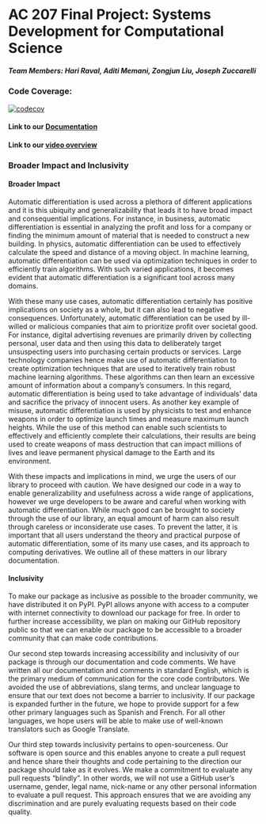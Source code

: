 # AC 207 Final Project: Systems Development for Computational Science 

##### Team Members: Hari Raval, Aditi Memani, Zongjun Liu, Joseph Zuccarelli

### Code Coverage: 
[![codecov](https://codecov.io/gh/cs107-AHJZ/cs107-FinalProject/branch/main/graph/badge.svg?token=JA65917L6C)](https://codecov.io/gh/cs107-AHJZ/cs107-FinalProject)

#### Link to our [Documentation](https://github.com/cs107-AHJZ/cs107-FinalProject/blob/main/docs/documentation.pdf)

#### Link to our [video overview](https://google.com)

### Broader Impact and Inclusivity

#### Broader Impact

Automatic differentiation is used across a plethora of different applications and it is this ubiquity and generalizability that leads it to have broad impact and consequential implications. For instance, in business, automatic differentiation is essential in analyzing the profit and loss for a company or finding the minimum amount of material that is needed to construct a new building. In physics, automatic differentiation can be used to effectively calculate the speed and distance of a moving object. In machine learning, automatic differentiation can be used via optimization techniques in order to efficiently train algorithms. With such varied applications, it becomes evident that automatic differentiation is a significant tool across many domains. 


With these many use cases, automatic differentiation certainly has positive implications on society as a whole, but it can also lead to negative consequences.  Unfortunately, automatic differentiation can be used by ill-willed or malicious companies that aim to prioritize profit over societal good. For instance, digital advertising revenues are primarily driven by collecting personal, user data and then using this data to deliberately target unsuspecting users into purchasing certain products or services. Large technology companies hence make use of automatic differentiation to create optimization techniques that are used to iteratively train robust machine learning algorithms. These algorithms can then learn an excessive amount of information about a company’s consumers. In this regard, automatic differentiation is being used to take advantage of individuals’ data and sacrifice the privacy of innocent users. As another key example of misuse, automatic differentiation is used by physicists to test and enhance weapons in order to optimize launch times and measure maximum launch heights. While the use of this method can enable such scientists to effectively and efficiently complete their calculations, their results are being used to create weapons of mass destruction that can impact millions of lives and leave permanent physical damage to the Earth and its environment.


With these impacts and implications in mind, we urge the users of our library to proceed with caution. We have designed our code in a way to enable generalizability and usefulness across a wide range of applications, however we urge developers to be aware and careful when working with automatic differentiation. While much good can be brought to society through the use of our library, an equal amount of harm can also result through careless or inconsiderate use cases. To prevent the latter, it is important that all users understand the theory and practical purpose of automatic differentiation, some of its many use cases, and its approach to computing derivatives. We outline all of these matters in our library documentation.

#### Inclusivity 

To make our package as inclusive as possible to the broader community, we have distributed it on PyPI. PyPI allows anyone with access to a computer with internet connectivity to download our package for free. In order to further increase accessibility, we plan on making our GitHub repository public so that we can enable our package to be accessible to a broader community that can make code contributions.


Our second step towards increasing accessibility and inclusivity of our package is through our documentation and code comments. We have written all our documentation and comments in standard English, which is the primary medium of communication for the core code contributors. We avoided the use of abbreviations, slang terms, and unclear language to ensure that our text does not become a barrier to inclusivity. If our package is expanded further in the future, we hope to provide support for a few other primary languages such as Spanish and French. For all other languages, we hope users will be able to make use of well-known translators such as Google Translate. 


Our third step towards inclusivity pertains to open-sourceness. Our software is open source and this enables anyone to create a pull request and hence share their thoughts and code pertaining to the direction our package should take as it evolves. We make a commitment to evaluate any pull requests “blindly”. In other words, we will not use a GitHub user’s username, gender, legal name, nick-name or any other personal information to evaluate a pull request. This approach ensures that we are avoiding any discrimination and are purely evaluating requests based on their code quality. 
